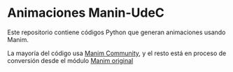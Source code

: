 # Animaciones Manin-UdeC

Este repositorio contiene códigos Python que generan animaciones usando Manim. 

La mayoría del código usa [Manim Community](https://www.manim.community/), y el resto está en proceso de conversión desde el módulo [Manim original](https://github.com/Manim-UdeC/manim)